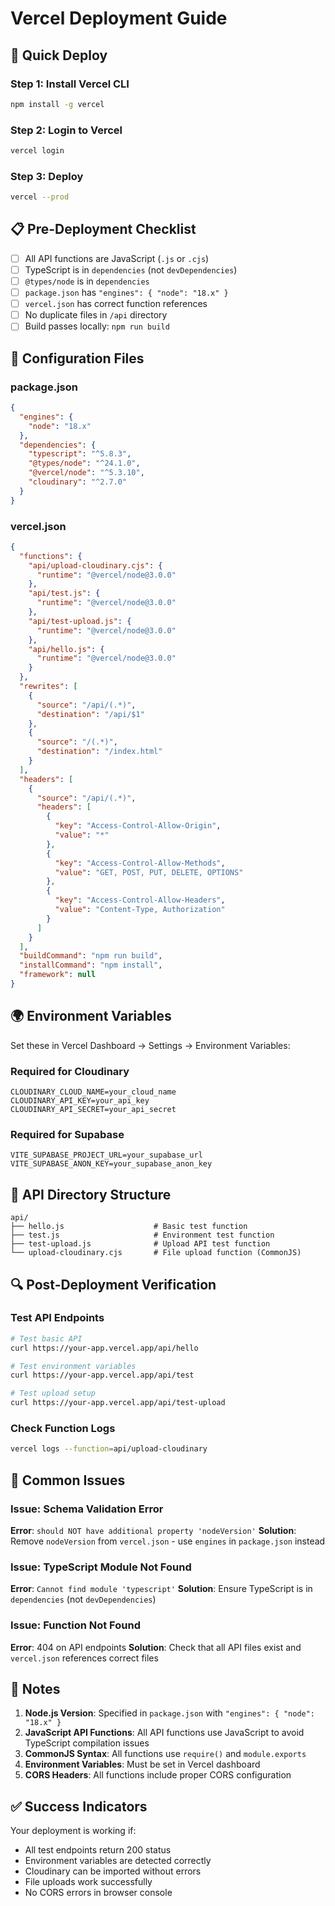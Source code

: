 # Vercel Deployment Guide

## 🚀 Quick Deploy

### Step 1: Install Vercel CLI
```bash
npm install -g vercel
```

### Step 2: Login to Vercel
```bash
vercel login
```

### Step 3: Deploy
```bash
vercel --prod
```

## 📋 Pre-Deployment Checklist

- [ ] All API functions are JavaScript (`.js` or `.cjs`)
- [ ] TypeScript is in `dependencies` (not `devDependencies`)
- [ ] `@types/node` is in `dependencies`
- [ ] `package.json` has `"engines": { "node": "18.x" }`
- [ ] `vercel.json` has correct function references
- [ ] No duplicate files in `/api` directory
- [ ] Build passes locally: `npm run build`

## 🔧 Configuration Files

### package.json
```json
{
  "engines": {
    "node": "18.x"
  },
  "dependencies": {
    "typescript": "^5.8.3",
    "@types/node": "^24.1.0",
    "@vercel/node": "^5.3.10",
    "cloudinary": "^2.7.0"
  }
}
```

### vercel.json
```json
{
  "functions": {
    "api/upload-cloudinary.cjs": {
      "runtime": "@vercel/node@3.0.0"
    },
    "api/test.js": {
      "runtime": "@vercel/node@3.0.0"
    },
    "api/test-upload.js": {
      "runtime": "@vercel/node@3.0.0"
    },
    "api/hello.js": {
      "runtime": "@vercel/node@3.0.0"
    }
  },
  "rewrites": [
    {
      "source": "/api/(.*)",
      "destination": "/api/$1"
    },
    {
      "source": "/(.*)",
      "destination": "/index.html"
    }
  ],
  "headers": [
    {
      "source": "/api/(.*)",
      "headers": [
        {
          "key": "Access-Control-Allow-Origin",
          "value": "*"
        },
        {
          "key": "Access-Control-Allow-Methods",
          "value": "GET, POST, PUT, DELETE, OPTIONS"
        },
        {
          "key": "Access-Control-Allow-Headers",
          "value": "Content-Type, Authorization"
        }
      ]
    }
  ],
  "buildCommand": "npm run build",
  "installCommand": "npm install",
  "framework": null
}
```

## 🌍 Environment Variables

Set these in Vercel Dashboard → Settings → Environment Variables:

### Required for Cloudinary
```
CLOUDINARY_CLOUD_NAME=your_cloud_name
CLOUDINARY_API_KEY=your_api_key
CLOUDINARY_API_SECRET=your_api_secret
```

### Required for Supabase
```
VITE_SUPABASE_PROJECT_URL=your_supabase_url
VITE_SUPABASE_ANON_KEY=your_supabase_anon_key
```

## 📁 API Directory Structure

```
api/
├── hello.js                    # Basic test function
├── test.js                     # Environment test function
├── test-upload.js              # Upload API test function
└── upload-cloudinary.cjs       # File upload function (CommonJS)
```

## 🔍 Post-Deployment Verification

### Test API Endpoints
```bash
# Test basic API
curl https://your-app.vercel.app/api/hello

# Test environment variables
curl https://your-app.vercel.app/api/test

# Test upload setup
curl https://your-app.vercel.app/api/test-upload
```

### Check Function Logs
```bash
vercel logs --function=api/upload-cloudinary
```

## 🚨 Common Issues

### Issue: Schema Validation Error
**Error**: `should NOT have additional property 'nodeVersion'`
**Solution**: Remove `nodeVersion` from `vercel.json` - use `engines` in `package.json` instead

### Issue: TypeScript Module Not Found
**Error**: `Cannot find module 'typescript'`
**Solution**: Ensure TypeScript is in `dependencies` (not `devDependencies`)

### Issue: Function Not Found
**Error**: 404 on API endpoints
**Solution**: Check that all API files exist and `vercel.json` references correct files

## 📝 Notes

1. **Node.js Version**: Specified in `package.json` with `"engines": { "node": "18.x" }`
2. **JavaScript API Functions**: All API functions use JavaScript to avoid TypeScript compilation issues
3. **CommonJS Syntax**: All functions use `require()` and `module.exports`
4. **Environment Variables**: Must be set in Vercel dashboard
5. **CORS Headers**: All functions include proper CORS configuration

## ✅ Success Indicators

Your deployment is working if:
- All test endpoints return 200 status
- Environment variables are detected correctly
- Cloudinary can be imported without errors
- File uploads work successfully
- No CORS errors in browser console 